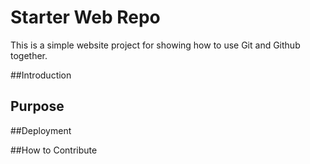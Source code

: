 # Starter Web Repo

This is a simple website project for showing how to use Git and Github together.

##Introduction

## Purpose

##Deployment

##How to Contribute


